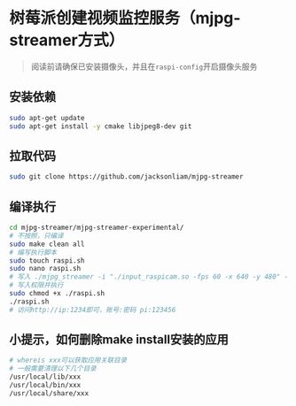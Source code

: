 # 树莓派创建视频监控服务（mjpg-streamer方式）

> 阅读前请确保已安装摄像头，并且在`raspi-config`开启摄像头服务

## 安装依赖

```bash
sudo apt-get update
sudo apt-get install -y cmake libjpeg8-dev git
```

## 拉取代码

```bash
sudo git clone https://github.com/jacksonliam/mjpg-streamer
```

## 编译执行

```bash
cd mjpg-streamer/mjpg-streamer-experimental/
# 不按照，只编译
sudo make clean all
# 编写执行脚本
sudo touch raspi.sh
sudo nano raspi.sh
# 写入 ./mjpg_streamer -i "./input_raspicam.so -fps 60 -x 640 -y 480" -o "./output_http.so -w ./www -c pi:123456 --port 1234"
# 写入权限并执行
sudo chmod +x ./raspi.sh
./raspi.sh
# 访问http://ip:1234即可，账号:密码 pi:123456
```

## 小提示，如何删除make install安装的应用

```bash
# whereis xxx可以获取应用关联目录
# 一般需要清理以下几个目录
/usr/local/lib/xxx
/usr/local/bin/xxx
/usr/local/share/xxx
```
